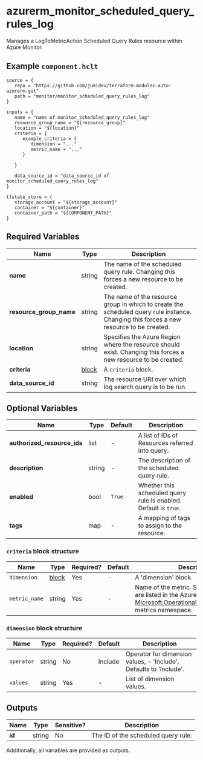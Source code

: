 # azurerm_monitor_scheduled_query_rules_log

Manages a LogToMetricAction Scheduled Query Rules resource within Azure Monitor.

## Example `component.hclt`

```hcl
source = {
   repo = "https://github.com/jumidev/terraform-modules-auto-azurerm.git" 
   path = "monitor/monitor_scheduled_query_rules_log" 
}

inputs = {
   name = "name of monitor_scheduled_query_rules_log" 
   resource_group_name = "${resource_group}" 
   location = "${location}" 
   criteria = {
      example_criteria = {
         dimension = "..."   
         metric_name = "..."   
      }
  
   }
 
   data_source_id = "data_source_id of monitor_scheduled_query_rules_log" 
}

tfstate_store = {
   storage_account = "${storage_account}" 
   container = "${container}" 
   container_path = "${COMPONENT_PATH}" 
}

```

## Required Variables

| Name | Type |  Description |
| ---- | --------- |  ----------- |
| **name** | string |  The name of the scheduled query rule. Changing this forces a new resource to be created. | 
| **resource_group_name** | string |  The name of the resource group in which to create the scheduled query rule instance. Changing this forces a new resource to be created. | 
| **location** | string |  Specifies the Azure Region where the resource should exist. Changing this forces a new resource to be created. | 
| **criteria** | [block](#criteria-block-structure) |  A `criteria` block. | 
| **data_source_id** | string |  The resource URI over which log search query is to be run. | 

## Optional Variables

| Name | Type |  Default  |  Description |
| ---- | --------- |  ----------- | ----------- |
| **authorized_resource_ids** | list |  -  |  A list of IDs of Resources referred into query. | 
| **description** | string |  -  |  The description of the scheduled query rule. | 
| **enabled** | bool |  `True`  |  Whether this scheduled query rule is enabled. Default is `true`. | 
| **tags** | map |  -  |  A mapping of tags to assign to the resource. | 

### `criteria` block structure

| Name | Type | Required? | Default | Description |
| ---- | ---- | --------- | ------- | ----------- |
| `dimension` | [block](#criteria-block-structure) | Yes | - | A 'dimension' block. |
| `metric_name` | string | Yes | - | Name of the metric. Supported metrics are listed in the Azure Monitor [Microsoft.OperationalInsights/workspaces](https://docs.microsoft.com/azure/azure-monitor/platform/metrics-supported#microsoftoperationalinsightsworkspaces) metrics namespace. |

### `dimension` block structure

| Name | Type | Required? | Default | Description |
| ---- | ---- | --------- | ------- | ----------- |
| `operator` | string | No | Include | Operator for dimension values, - 'Include'. Defaults to 'Include'. |
| `values` | string | Yes | - | List of dimension values. |



## Outputs

| Name | Type | Sensitive? | Description |
| ---- | ---- | --------- | --------- |
| **id** | string | No  | The ID of the scheduled query rule. | 

Additionally, all variables are provided as outputs.
